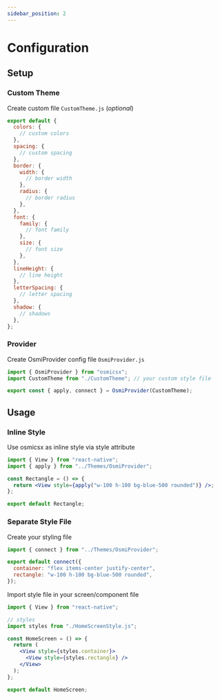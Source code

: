 ```yaml
---
sidebar_position: 2
---
```


# Configuration

## Setup

### Custom Theme

Create custom file `CustomTheme.js` (_optional_)

```javascript
export default {
  colors: {
    // custom colors
  },
  spacing: {
    // custom spacing
  },
  border: {
    width: {
      // border width
    },
    radius: {
      // border radius
    },
  },
  font: {
    family: {
      // font family
    },
    size: {
      // font size
    },
  },
  lineHeight: {
    // line height
  },
  letterSpacing: {
    // letter spacing
  },
  shadow: {
    // shadows
  },
};
```

### Provider

Create OsmiProvider config file `OsmiProvider.js`

```javascript
import { OsmiProvider } from "osmicsx";
import CustomTheme from "./CustomTheme"; // your custom style file

export const { apply, connect } = OsmiProvider(CustomTheme);
```

## Usage

### Inline Style

Use osmicsx as inline style via style attribute

```jsx harmony
import { View } from "react-native";
import { apply } from "../Themes/OsmiProvider";

const Rectangle = () => {
  return <View style={apply("w-100 h-100 bg-blue-500 rounded")} />;
};

export default Rectangle;
```

### Separate Style File

Create your styling file

```jsx harmony
import { connect } from "../Themes/OsmiProvider";

export default connect({
  container: "flex items-center justify-center",
  rectangle: "w-100 h-100 bg-blue-500 rounded",
});
```

Import style file in your screen/component file

```jsx harmony
import { View } from "react-native";

// styles
import styles from "./HomeScreenStyle.js";

const HomeScreen = () => {
  return (
    <View style={styles.container}>
      <View style={styles.rectangle} />
    </View>
  );
};

export default HomeScreen;
```
